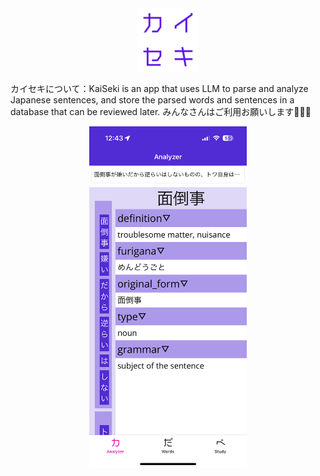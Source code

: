 <center>
<img src="logo.svg" width="20%">
</center>

カイセキについて：KaiSeki is an app that uses LLM to parse and analyze Japanese sentences, and store the parsed words and sentences in a database that can be reviewed later. みんなさんはご利用お願いします🙇🏻‍♂️

<center>
<img src="iphone.PNG" width="50%">
</center>
